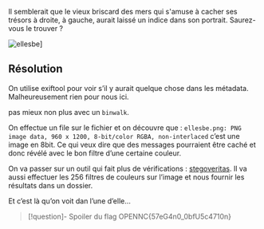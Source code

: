 
Il semblerait que le vieux briscard des mers qui s'amuse à cacher ses trésors à droite, à gauche, aurait laissé un indice dans son portrait. Saurez-vous le trouver ?

![ellesbe](../../../../attachements/ellesbe.png)]


## Résolution

On utilise exiftool pour voir s’il y aurait quelque chose dans les métadata. Malheureusement rien pour nous ici.

pas mieux non plus avec un `binwalk`.

On effectue un file sur le fichier et on découvre que : `ellesbe.png: PNG image data, 960 x 1200, 8-bit/color RGBA, non-interlaced` c’est une image en 8bit.
Ce qui veux dire que des messages pourraient être caché et donc révélé avec le bon filtre d’une certaine couleur.

On va passer sur un outil qui fait plus de vérifications : [stegoveritas](../../../../ressouces/tools/stegoveritas.md). Il va aussi effectuer les 256 filtres de couleurs sur l’image et nous fournir les résultats dans un dossier.

Et c’est là qu’on voit dan l’une d’elle…


>[!question]- Spoiler du flag
> OPENNC{57eG4n0_0bfU5c4710n}

